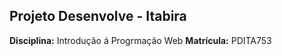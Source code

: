 ## Projeto Desenvolve - Itabira
**Disciplina:** Introdução á Progrmação Web
**Matrícula:** PDITA753
